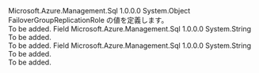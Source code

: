 <Type Name="FailoverGroupReplicationRole" FullName="Microsoft.Azure.Management.Sql.Models.FailoverGroupReplicationRole">
  <TypeSignature Language="C#" Value="public static class FailoverGroupReplicationRole" />
  <TypeSignature Language="ILAsm" Value=".class public auto ansi abstract sealed beforefieldinit FailoverGroupReplicationRole extends System.Object" />
  <TypeSignature Language="DocId" Value="T:Microsoft.Azure.Management.Sql.Models.FailoverGroupReplicationRole" />
  <TypeSignature Language="VB.NET" Value="Public Class FailoverGroupReplicationRole" />
  <TypeSignature Language="F#" Value="type FailoverGroupReplicationRole = class" />
  <AssemblyInfo>
    <AssemblyName>Microsoft.Azure.Management.Sql</AssemblyName>
    <AssemblyVersion>1.0.0.0</AssemblyVersion>
  </AssemblyInfo>
  <Base>
    <BaseTypeName>System.Object</BaseTypeName>
  </Base>
  <Interfaces />
  <Docs>
    <summary>
            FailoverGroupReplicationRole の値を定義します。
            </summary>
    <remarks>To be added.</remarks>
  </Docs>
  <Members>
    <Member MemberName="Primary">
      <MemberSignature Language="C#" Value="public const string Primary;" />
      <MemberSignature Language="ILAsm" Value=".field public static literal string Primary" />
      <MemberSignature Language="DocId" Value="F:Microsoft.Azure.Management.Sql.Models.FailoverGroupReplicationRole.Primary" />
      <MemberSignature Language="VB.NET" Value="Public Const Primary As String " />
      <MemberSignature Language="F#" Value="val mutable Primary : string" Usage="Microsoft.Azure.Management.Sql.Models.FailoverGroupReplicationRole.Primary" />
      <MemberType>Field</MemberType>
      <AssemblyInfo>
        <AssemblyName>Microsoft.Azure.Management.Sql</AssemblyName>
        <AssemblyVersion>1.0.0.0</AssemblyVersion>
      </AssemblyInfo>
      <ReturnValue>
        <ReturnType>System.String</ReturnType>
      </ReturnValue>
      <Docs>
        <summary>To be added.</summary>
        <remarks>To be added.</remarks>
      </Docs>
    </Member>
    <Member MemberName="Secondary">
      <MemberSignature Language="C#" Value="public const string Secondary;" />
      <MemberSignature Language="ILAsm" Value=".field public static literal string Secondary" />
      <MemberSignature Language="DocId" Value="F:Microsoft.Azure.Management.Sql.Models.FailoverGroupReplicationRole.Secondary" />
      <MemberSignature Language="VB.NET" Value="Public Const Secondary As String " />
      <MemberSignature Language="F#" Value="val mutable Secondary : string" Usage="Microsoft.Azure.Management.Sql.Models.FailoverGroupReplicationRole.Secondary" />
      <MemberType>Field</MemberType>
      <AssemblyInfo>
        <AssemblyName>Microsoft.Azure.Management.Sql</AssemblyName>
        <AssemblyVersion>1.0.0.0</AssemblyVersion>
      </AssemblyInfo>
      <ReturnValue>
        <ReturnType>System.String</ReturnType>
      </ReturnValue>
      <Docs>
        <summary>To be added.</summary>
        <remarks>To be added.</remarks>
      </Docs>
    </Member>
  </Members>
</Type>